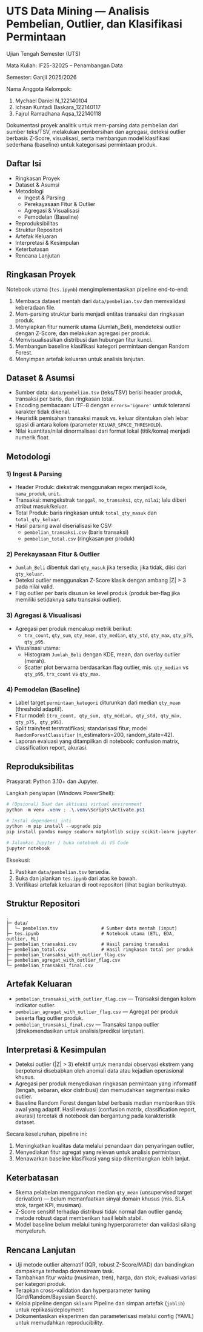 # UTS Data Mining — Analisis Pembelian, Outlier, dan Klasifikasi Permintaan

Ujian Tengah Semester (UTS)

Mata Kuliah: IF25-32025 – Penambangan Data

Semester: Ganjil 2025/2026

Nama Anggota Kelompok:
1. Mychael Daniel N_122140104
2. Ichsan Kuntadi Baskara_122140117
3. Fajrul Ramadhana Aqsa_122140118



Dokumentasi proyek analitik untuk mem-parsing data pembelian dari sumber teks/TSV, melakukan pembersihan dan agregasi, deteksi outlier berbasis Z-Score, visualisasi, serta membangun model klasifikasi sederhana (baseline) untuk kategorisasi permintaan produk.

## Daftar Isi

- Ringkasan Proyek
- Dataset & Asumsi
- Metodologi
  - Ingest & Parsing
  - Perekayasaan Fitur & Outlier
  - Agregasi & Visualisasi
  - Pemodelan (Baseline)
- Reproduksibilitas
- Struktur Repositori
- Artefak Keluaran
- Interpretasi & Kesimpulan
- Keterbatasan
- Rencana Lanjutan

## Ringkasan Proyek

Notebook utama (`tes.ipynb`) mengimplementasikan pipeline end-to-end:

1) Membaca dataset mentah dari `data/pembelian.tsv` dan memvalidasi keberadaan file.
2) Mem-parsing struktur baris menjadi entitas transaksi dan ringkasan produk.
3) Menyiapkan fitur numerik utama (Jumlah_Beli), mendeteksi outlier dengan Z-Score, dan melakukan agregasi per produk.
4) Memvisualisasikan distribusi dan hubungan fitur kunci.
5) Membangun baseline klasifikasi kategori permintaan dengan Random Forest.
6) Menyimpan artefak keluaran untuk analisis lanjutan.

## Dataset & Asumsi

- Sumber data: `data/pembelian.tsv` (teks/TSV) berisi header produk, transaksi per baris, dan ringkasan total.
- Encoding pembacaan: UTF-8 dengan `errors='ignore'` untuk toleransi karakter tidak dikenal.
- Heuristik pemisahan transaksi masuk vs. keluar ditentukan oleh lebar spasi di antara kolom (parameter `KELUAR_SPACE_THRESHOLD`).
- Nilai kuantitas/nilai dinormalisasi dari format lokal (titik/koma) menjadi numerik float.

## Metodologi

### 1) Ingest & Parsing

- Header Produk: diekstrak menggunakan regex menjadi `kode`, `nama_produk`, `unit`.
- Transaksi: mengekstrak `tanggal`, `no_transaksi`, `qty`, `nilai`; lalu diberi atribut masuk/keluar.
- Total Produk: baris ringkasan untuk `total_qty_masuk` dan `total_qty_keluar`.
- Hasil parsing awal diserialisasi ke CSV:
  - `pembelian_transaksi.csv` (baris transaksi)
  - `pembelian_total.csv` (ringkasan per produk)

### 2) Perekayasaan Fitur & Outlier

- `Jumlah_Beli` dibentuk dari `qty_masuk` jika tersedia; jika tidak, diisi dari `qty_keluar`.
- Deteksi outlier menggunakan Z-Score klasik dengan ambang |Z| > 3 pada nilai valid.
- Flag outlier per baris disusun ke level produk (produk ber-flag jika memiliki setidaknya satu transaksi outlier).

### 3) Agregasi & Visualisasi

- Agregasi per produk mencakup metrik berikut:
  - `trx_count`, `qty_sum`, `qty_mean`, `qty_median`, `qty_std`, `qty_max`, `qty_p75`, `qty_p95`.
- Visualisasi utama:
  - Histogram `Jumlah_Beli` dengan KDE, mean, dan overlay outlier (merah).
  - Scatter plot berwarna berdasarkan flag outlier, mis. `qty_median` vs `qty_p95`, `trx_count` vs `qty_max`.

### 4) Pemodelan (Baseline)

- Label target `permintaan_kategori` diturunkan dari median `qty_mean` (threshold adaptif).
- Fitur model: `[trx_count, qty_sum, qty_median, qty_std, qty_max, qty_p75, qty_p95]`.
- Split train/test terstratifikasi; standarisasi fitur; model `RandomForestClassifier` (n_estimators=200, random_state=42).
- Laporan evaluasi yang ditampilkan di notebook: confusion matrix, classification report, akurasi.

## Reproduksibilitas

Prasyarat: Python 3.10+ dan Jupyter.

Langkah penyiapan (Windows PowerShell):

```powershell
# (Opsional) Buat dan aktivasi virtual environment
python -m venv .venv ; .\.venv\Scripts\Activate.ps1

# Instal dependensi inti
python -m pip install --upgrade pip
pip install pandas numpy seaborn matplotlib scipy scikit-learn jupyter

# Jalankan Jupyter / buka notebook di VS Code
jupyter notebook
```

Eksekusi:
1) Pastikan `data/pembelian.tsv` tersedia.
2) Buka dan jalankan `tes.ipynb` dari atas ke bawah.
3) Verifikasi artefak keluaran di root repositori (lihat bagian berikutnya).

## Struktur Repositori

```
.
├─ data/
│  └─ pembelian.tsv                # Sumber data mentah (input)
├─ tes.ipynb                       # Notebook utama (ETL, EDA, outlier, ML)
├─ pembelian_transaksi.csv         # Hasil parsing transaksi
├─ pembelian_total.csv             # Hasil ringkasan total per produk
├─ pembelian_transaksi_with_outlier_flag.csv
├─ pembelian_agregat_with_outlier_flag.csv
└─ pembelian_transaksi_final.csv
```

## Artefak Keluaran

- `pembelian_transaksi_with_outlier_flag.csv` — Transaksi dengan kolom indikator outlier.
- `pembelian_agregat_with_outlier_flag.csv` — Agregat per produk beserta flag outlier produk.
- `pembelian_transaksi_final.csv` — Transaksi tanpa outlier (direkomendasikan untuk analisis/prediksi lanjutan).

## Interpretasi & Kesimpulan

- Deteksi outlier (|Z| > 3) efektif untuk menandai observasi ekstrem yang berpotensi disebabkan oleh anomali data atau kejadian operasional khusus.
- Agregasi per produk menyediakan ringkasan permintaan yang informatif (tengah, sebaran, ekor distribusi) dan memudahkan segmentasi risiko outlier.
- Baseline Random Forest dengan label berbasis median memberikan titik awal yang adaptif. Hasil evaluasi (confusion matrix, classification report, akurasi) tercetak di notebook dan bergantung pada karakteristik dataset.

Secara keseluruhan, pipeline ini:
1) Meningkatkan kualitas data melalui penandaan dan penyaringan outlier,
2) Menyediakan fitur agregat yang relevan untuk analisis permintaan,
3) Menawarkan baseline klasifikasi yang siap dikembangkan lebih lanjut.

## Keterbatasan

- Skema pelabelan menggunakan median `qty_mean` (unsupervised target derivation) — belum memanfaatkan sinyal domain khusus (mis. SLA stok, target KPI, musiman).
- Z-Score sensitif terhadap distribusi tidak normal dan outlier ganda; metode robust dapat memberikan hasil lebih stabil.
- Model baseline belum melalui tuning hyperparameter dan validasi silang menyeluruh.

## Rencana Lanjutan

- Uji metode outlier alternatif (IQR, robust Z-Score/MAD) dan bandingkan dampaknya terhadap downstream task.
- Tambahkan fitur waktu (musiman, tren), harga, dan stok; evaluasi variasi per kategori produk.
- Terapkan cross-validation dan hyperparameter tuning (Grid/Random/Bayesian Search).
- Kelola pipeline dengan `sklearn` Pipeline dan simpan artefak (`joblib`) untuk replikasi/deployment.
- Dokumentasikan eksperimen dan parameterisasi melalui config (YAML) untuk memudahkan reproducibility.
